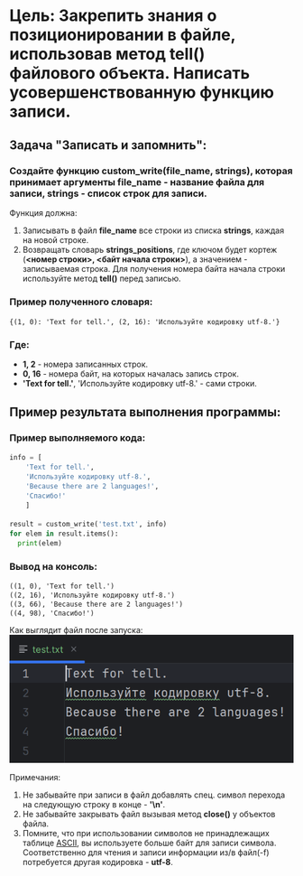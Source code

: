 # Цель: Закрепить знания о позиционировании в файле, использовав метод tell() файлового объекта. Написать усовершенствованную функцию записи.

## Задача "Записать и запомнить":
### Создайте функцию custom_write(file_name, strings), которая принимает аргументы file_name - название файла для записи, strings - список строк для записи.
Функция должна:
1. Записывать в файл **file_name** все строки из списка **strings**, каждая на новой строке.
2. Возвращать словарь **strings_positions**, где ключом будет кортеж (**<номер строки>, <байт начала строки>**), а значением - записываемая строка. Для получения номера байта начала строки используйте метод **tell()** перед записью.
### Пример полученного словаря:
`{(1, 0): 'Text for tell.', (2, 16): 'Используйте кодировку utf-8.'}`
### Где:
- **1, 2** - номера записанных строк.
- **0, 16** - номера байт, на которых началась запись строк.
- **'Text for tell.'**, 'Используйте кодировку utf-8.' - сами строки.

## Пример результата выполнения программы:
### Пример выполняемого кода:
```python
info = [
    'Text for tell.',
    'Используйте кодировку utf-8.',
    'Because there are 2 languages!',
    'Спасибо!'
    ]

result = custom_write('test.txt', info)
for elem in result.items():
  print(elem)
```
### Вывод на консоль:
```
((1, 0), 'Text for tell.')
((2, 16), 'Используйте кодировку utf-8.')
((3, 66), 'Because there are 2 languages!')
((4, 98), 'Спасибо!')
```
Как выглядит файл после запуска:
![Как выглядит файл после запуска:](2024-06-30_04-23-42.png)


Примечания:
1. Не забывайте при записи в файл добавлять спец. символ перехода на следующую строку в конце - **'\n'**.
2. Не забывайте закрывать файл вызывая метод **close()** у объектов файла.
3. Помните, что при использовании символов не принадлежащих таблице [ASCII](https://www.industrialnets.ru/files/misc/ascii.pdf), вы используете больше байт для записи символа. Соответственно для чтения и записи информации из/в файл(-f) потребуется другая кодировка - **utf-8**.